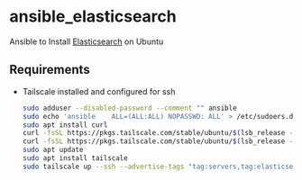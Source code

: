 # ansible_elasticsearch
Ansible to Install [Elasticsearch](https://www.elastic.co/elasticsearch) on Ubuntu

## Requirements

* Tailscale installed and configured for ssh
    ```bash
    sudo adduser --disabled-password --comment "" ansible
    sudo echo 'ansible    ALL=(ALL:ALL) NOPASSWD: ALL' > /etc/sudoers.d/ansible
    sudo apt install curl
    curl -fsSL https://pkgs.tailscale.com/stable/ubuntu/$(lsb_release -cs).noarmor.gpg | sudo tee /usr/share/keyrings/tailscale-archive-keyring.gpg >/dev/null
    curl -fsSL https://pkgs.tailscale.com/stable/ubuntu/$(lsb_release -cs).tailscale-keyring.list | sudo tee /etc/apt/sources.list.d/tailscale.list
    sudo apt update
    sudo apt install tailscale
    sudo tailscale up --ssh --advertise-tags "tag:servers,tag:elasticsearch"
    ```